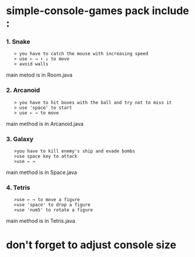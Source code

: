 # simple-console-games pack include :

### 1. Snake 
       > you have to catch the mouse with increasing speed
       > use ← → ↑ ↓ to move
       > avoid walls

  
  main metod is in Room.java

### 2. Arcanoid
       > you have to hit boxes with the ball and try not to miss it
       > use 'space' to start
       > use ← → to move
 
  main method is in Arcanoid.java
 
### 3. Galaxy
       >you have to kill enemy's ship and evade bombs
       >use space key to attack
       >use ← →

  main method is in Space.java

### 4. Tetris
       >use ← → to move a figure
       >use 'space' to drop a figure
       >use 'num5' to rotate a figure
  main method is in Tetris.java     

# don't forget to adjust console size

